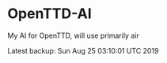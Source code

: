 # OpenTTD-AI
My AI for OpenTTD, will use primarily air

Latest backup: Sun Aug 25 03:10:01 UTC 2019
